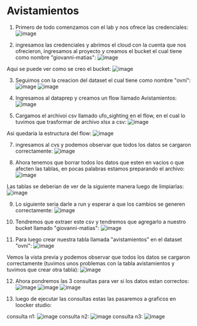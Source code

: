 # Avistamientos 
1. Primero de todo comenzamos con el lab y nos ofrece las credenciales:
![image](https://github.com/user-attachments/assets/b91f10f5-c15e-4695-80d4-c342764a68b0)

2. ingresamos las credenciales y abrimos el cloud con la cuenta que nos ofrecieron, ingresamos al proyecto y creamos el bucket el cual tiene como nombre "giovanni-matias": 
![image](https://github.com/user-attachments/assets/ce678bb2-45d4-4f09-9669-c239d2a8cc60)

Aqui se puede ver como se creo el bucket: 
![image](https://github.com/user-attachments/assets/3d81eea6-6e40-4853-97b2-133b1c895430)

3. Seguimos con la creacion del dataset el cual tiene como nombre "ovni":
![image](https://github.com/user-attachments/assets/a2a05a2e-0f12-48ab-a506-92a4ddc301ec)
![image](https://github.com/user-attachments/assets/3590bc07-0962-4c5f-8e8d-c8fda5073ef4)

4. Ingresamos al dataprep y creamos un flow llamado Avistamientos:
![image](https://github.com/user-attachments/assets/2d8b062a-6b09-4040-87df-f1144cf2f719)

5. Cargamos el archivoi csv llamado ufo_sighting en el flow, en el cual lo tuvimos que trasformar de archivo xlsx a csv:
![image](https://github.com/user-attachments/assets/c9a7af8c-92af-4367-9e96-757f50e46d44)

Asi quedaria la estructura del flow: 
![image](https://github.com/user-attachments/assets/889f3269-d9e0-4331-9886-b89607800e87)

7. ingresamos al cvs y podemos observar que todos los datos se cargaron correctamente:
![image](https://github.com/user-attachments/assets/64a96e0f-cccf-4e64-be4b-d7a83fdb8d23)

8. Ahora tenemos que borrar todos los datos que esten en vacios o que afecten las tablas, en pocas palabras estamos preparando el archivo:
![image](https://github.com/user-attachments/assets/60d9313c-87f3-443c-ac98-60a848daea16)

Las tablas se deberian de ver de la siguiente manera luego de limpiarlas: 
![image](https://github.com/user-attachments/assets/9fc4cb6a-3dde-40c3-8b5b-36d45f5a8b98)

9. Lo siguiente seria darle a run y esperar a que los cambios se generen correctamente:
![image](https://github.com/user-attachments/assets/9c049603-c275-4644-a6f0-9240dcb094b8)

10. Tendremos que extraer este csv y tendremos que agregarlo a nuestro bucket llamado "giovanni-matias":
![image](https://github.com/user-attachments/assets/eac7becb-2751-4ff7-b7d3-c7d780e7ab36)

11. Para luego crear nuestra tabla llamada "avistamientos" en el dataset "ovni":
![image](https://github.com/user-attachments/assets/1e46bd2f-6d48-433f-a085-552db39c1018)

Vemos la vista previa y podemos observar que todos los datos se cargaron correctamente (tuvimos unos problemas con la tabla avistamientos y tuvimos que crear otra tabla):
![image](https://github.com/user-attachments/assets/e135b4ad-af57-4c4f-9541-7dae55ac0455)

12. Ahora pondremos las 3 consultas para ver si los datos estan correctos:
![image](https://github.com/user-attachments/assets/4b1a364c-6cdd-4a25-af6e-f63ecc3d0d42)
![image](https://github.com/user-attachments/assets/ad169881-b921-4b4c-820c-ad5c1fceb79d)
![image](https://github.com/user-attachments/assets/112dfe9b-1137-4d7a-bdd1-15dcd11ee72c)

13. luego de ejecutar las consultas estas las pasaremos a graficos en loocker studio:

consulta n1: ![image](https://github.com/user-attachments/assets/a00c7d12-fbd6-462e-906c-9761f0d41b13)
consulta n2: ![image](https://github.com/user-attachments/assets/a98acdc7-0899-4da0-984a-97e9e076335b)
consulta n3: ![image](https://github.com/user-attachments/assets/ff761e12-19b8-4519-95d7-91e14256e324)





   


